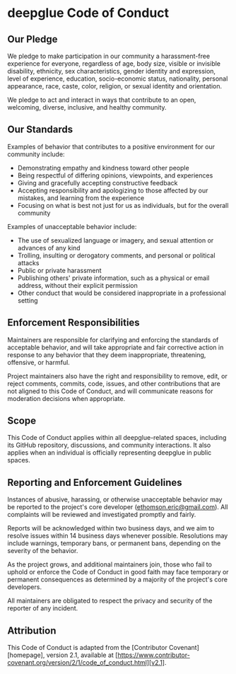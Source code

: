 # deepglue Code of Conduct

## Our Pledge

We pledge to make participation in our community a harassment-free experience for everyone, regardless of age, body size, visible or invisible disability, ethnicity, sex characteristics, gender identity and expression, level of experience, education, socio-economic status, nationality, personal appearance, race, caste, color, religion, or sexual identity and orientation.

We pledge to act and interact in ways that contribute to an open, welcoming,
diverse, inclusive, and healthy community.

## Our Standards

Examples of behavior that contributes to a positive environment for our
community include:

* Demonstrating empathy and kindness toward other people
* Being respectful of differing opinions, viewpoints, and experiences
* Giving and gracefully accepting constructive feedback
* Accepting responsibility and apologizing to those affected by our mistakes,
  and learning from the experience
* Focusing on what is best not just for us as individuals, but for the overall
  community

Examples of unacceptable behavior include:

* The use of sexualized language or imagery, and sexual attention or advances of any kind
* Trolling, insulting or derogatory comments, and personal or political attacks
* Public or private harassment
* Publishing others' private information, such as a physical or email address, without their explicit permission
* Other conduct that would be considered inappropriate in a
  professional setting

## Enforcement Responsibilities

Maintainers are responsible for clarifying and enforcing the standards of acceptable behavior, and will take appropriate and fair corrective action in response to any behavior that they deem inappropriate, threatening, offensive, or harmful.

Project maintainers also have the right and responsibility to remove, edit, or reject comments, commits, code, issues, and other contributions that are not aligned to this Code of Conduct, and will communicate reasons for moderation decisions when appropriate.

## Scope

This Code of Conduct applies within all deepglue-related spaces, including its GitHub repository, discussions, and community interactions. It also applies when an individual is officially representing deepglue in public spaces. 

## Reporting and Enforcement Guidelines

Instances of abusive, harassing, or otherwise unacceptable behavior may be
reported to the project's core developer (ethomson.eric@gmail.com). All complaints will be reviewed and investigated promptly and fairly.

Reports will be acknowledged within two business days, and we aim to resolve issues within 14 business days whenever possible. Resolutions may include warnings, temporary bans, or permanent bans, depending on the severity of the behavior.

As the project grows, and additional maintainers join, those who fail to  uphold or enforce the Code of Conduct in good faith may face temporary or permanent consequences as determined by a majority of the project's core developers.

All maintainers are obligated to respect the privacy and security of the reporter of any incident.

## Attribution

This Code of Conduct is adapted from the [Contributor Covenant][homepage],
version 2.1, available at
[https://www.contributor-covenant.org/version/2/1/code_of_conduct.html][v2.1].

